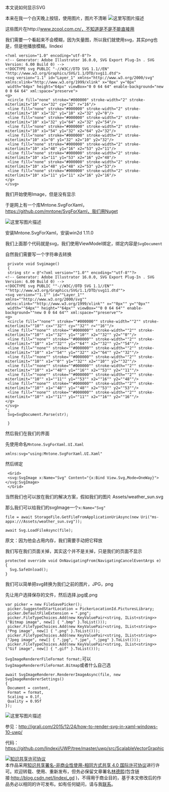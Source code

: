 本文说如何显示SVG

本来在我一个白天晚上按钮，使用图片，图片不清晰
![这里写图片描述](http://img.blog.csdn.net/20160729180053912)

这些图片在http://www.zcool.com.cn/，不知道是不是不能直接用

我们需要一个看起来不会模糊，因为矢量图，所以我们就使用svg，其实png也是，但是他播放模糊。lindexi

```
<?xml version="1.0" encoding="utf-8"?>
<!-- Generator: Adobe Illustrator 16.0.0, SVG Export Plug-In . SVG Version: 6.00 Build 0) -->
<!DOCTYPE svg PUBLIC "-//W3C//DTD SVG 1.1//EN" "http://www.w3.org/Graphics/SVG/1.1/DTD/svg11.dtd">
<svg version="1.1" id="Layer_1" xmlns="http://www.w3.org/2000/svg" xmlns:xlink="http://www.w3.org/1999/xlink" x="0px" y="0px"
 width="64px" height="64px" viewBox="0 0 64 64" enable-background="new 0 0 64 64" xml:space="preserve">
<g>
 <circle fill="none" stroke="#000000" stroke-width="2" stroke-miterlimit="10" cx="32" cy="32" r="16"/>
 <line fill="none" stroke="#000000" stroke-width="2" stroke-miterlimit="10" x1="32" y1="10" x2="32" y2="0"/>
 <line fill="none" stroke="#000000" stroke-width="2" stroke-miterlimit="10" x1="32" y1="64" x2="32" y2="54"/>
 <line fill="none" stroke="#000000" stroke-width="2" stroke-miterlimit="10" x1="54" y1="32" x2="64" y2="32"/>
 <line fill="none" stroke="#000000" stroke-width="2" stroke-miterlimit="10" x1="0" y1="32" x2="10" y2="32"/>
 <line fill="none" stroke="#000000" stroke-width="2" stroke-miterlimit="10" x1="48" y1="16" x2="53" y2="11"/>
 <line fill="none" stroke="#000000" stroke-width="2" stroke-miterlimit="10" x1="11" y1="53" x2="16" y2="48"/>
 <line fill="none" stroke="#000000" stroke-width="2" stroke-miterlimit="10" x1="48" y1="48" x2="53" y2="53"/>
 <line fill="none" stroke="#000000" stroke-width="2" stroke-miterlimit="10" x1="11" y1="11" x2="16" y2="16"/>
</g>
</svg>

```

我们开始使用Image，但是没有显示

于是网上有一个库Mntone.SvgForXaml，https://github.com/mntone/SvgForXaml，我们用Nuget

![这里写图片描述](http://img.blog.csdn.net/20160729185702468)

安装Mntone.SvgForXaml，安装win2d 1.11.0

我们上面那个代码就是svg，我们使用ViewModel绑定，绑定内容是`SvgDocument`

自然我们需要写一个字符串去转换

```
 private void Svgimage()
 {
 string str = @"<?xml version=""1.0"" encoding=""utf-8""?>
<!-- Generator: Adobe Illustrator 16.0.0, SVG Export Plug-In . SVG Version: 6.00 Build 0) -->
<!DOCTYPE svg PUBLIC ""-//W3C//DTD SVG 1.1//EN"" ""http://www.w3.org/Graphics/SVG/1.1/DTD/svg11.dtd"">
<svg version=""1.1"" id=""Layer_1"" xmlns=""http://www.w3.org/2000/svg"" xmlns:xlink=""http://www.w3.org/1999/xlink"" x=""0px"" y=""0px""
 width=""64px"" height=""64px"" viewBox=""0 0 64 64"" enable-background=""new 0 0 64 64"" xml:space=""preserve"">
<g>
 <circle fill=""none"" stroke=""#000000"" stroke-width=""2"" stroke-miterlimit=""10"" cx=""32"" cy=""32"" r=""16""/>
 <line fill=""none"" stroke=""#000000"" stroke-width=""2"" stroke-miterlimit=""10"" x1=""32"" y1=""10"" x2=""32"" y2=""0""/>
 <line fill=""none"" stroke=""#000000"" stroke-width=""2"" stroke-miterlimit=""10"" x1=""32"" y1=""64"" x2=""32"" y2=""54""/>
 <line fill=""none"" stroke=""#000000"" stroke-width=""2"" stroke-miterlimit=""10"" x1=""54"" y1=""32"" x2=""64"" y2=""32""/>
 <line fill=""none"" stroke=""#000000"" stroke-width=""2"" stroke-miterlimit=""10"" x1=""0"" y1=""32"" x2=""10"" y2=""32""/>
 <line fill=""none"" stroke=""#000000"" stroke-width=""2"" stroke-miterlimit=""10"" x1=""48"" y1=""16"" x2=""53"" y2=""11""/>
 <line fill=""none"" stroke=""#000000"" stroke-width=""2"" stroke-miterlimit=""10"" x1=""11"" y1=""53"" x2=""16"" y2=""48""/>
 <line fill=""none"" stroke=""#000000"" stroke-width=""2"" stroke-miterlimit=""10"" x1=""48"" y1=""48"" x2=""53"" y2=""53""/>
 <line fill=""none"" stroke=""#000000"" stroke-width=""2"" stroke-miterlimit=""10"" x1=""11"" y1=""11"" x2=""16"" y2=""16""/>
</g>
</svg>
";
 Svg=SvgDocument.Parse(str);

 }
```

然后我们在我们的界面

先使用命名`Mntone.SvgForXaml.UI.Xaml`

```
xmlns:svg="using:Mntone.SvgForXaml.UI.Xaml"
```

然后绑定

```
 <Grid>
 <svg:SvgImage x:Name="Svg" Content="{x:Bind View.Svg,Mode=OneWay}"></svg:SvgImage>
 </Grid>
```

当然我们也可以放在我们的解决方案，假如我们的图片 Assets/weather_sun.svg

那么我们可以给我们的svgImage一个`x:Name="Svg"`

```
file = await StorageFile.GetFileFromApplicationUriAsync(new Uri("ms-appx:///Assets/weather_sun.svg"));

await Svg.LoadFileAsync(file);
```

原文：因为他会占用内存，我们需要手动把它释放

我们写在我们页面关掉，其实这个并不是关掉，只是我们的页面不显示

```
protected override void OnNavigatingFrom(NavigatingCancelEventArgs e)
{
  Svg.SafeUnload();
}
```



我们可以简单把svg转换为我们之前的图片，JPG，png

先让用户选择保存的文件，然后选择.jpg或.png

```
var picker = new FileSavePicker();
 picker.SuggestedStartLocation = PickerLocationId.PicturesLibrary;
 picker.DefaultFileExtension = ".png";
 picker.FileTypeChoices.Add(new KeyValuePair<string, IList<string>>("Bitmap image", new[] { ".bmp" }.ToList()));
 picker.FileTypeChoices.Add(new KeyValuePair<string, IList<string>>("Png image", new[] { ".png" }.ToList()));
 picker.FileTypeChoices.Add(new KeyValuePair<string, IList<string>>("Jpeg image", new[] { ".jpg", ".jpe", ".jpeg" }.ToList()));
 picker.FileTypeChoices.Add(new KeyValuePair<string, IList<string>>("Gif image", new[] { ".gif" }.ToList()));

```

`SvgImageRendererFileFormat format;`可以`SvgImageRendererFileFormat.Bitmap`或者什么自己选

```
await SvgImageRenderer.RendererImageAsync(file, new SvgImageRendererSettings()
{
 Document = content,
 Format = format,
 Scaling = 0.1f,
 Quality = 0.95f
});
```

![这里写图片描述](http://img.blog.csdn.net/20160731160141698)


参见：http://igrali.com/2015/12/24/how-to-render-svg-in-xaml-windows-10-uwp/

代码：https://github.com/lindexi/UWP/tree/master/uwp/src/ScalableVectorGraphic

<a rel="license" href="http://creativecommons.org/licenses/by-nc-sa/4.0/"><img alt="知识共享许可协议" style="border-width:0" src="https://i.creativecommons.org/l/by-nc-sa/4.0/88x31.png" /></a><br />本作品采用<a rel="license" href="http://creativecommons.org/licenses/by-nc-sa/4.0/">知识共享署名-非商业性使用-相同方式共享 4.0 国际许可协议</a>进行许可。欢迎转载、使用、重新发布，但务必保留文章署名[林德熙](http://blog.csdn.net/lindexi_gd)(包含链接:http://blog.csdn.net/lindexi_gd )，不得用于商业目的，基于本文修改后的作品务必以相同的许可发布。如有任何疑问，请与我[联系](mailto:lindexi_gd@163.com)。